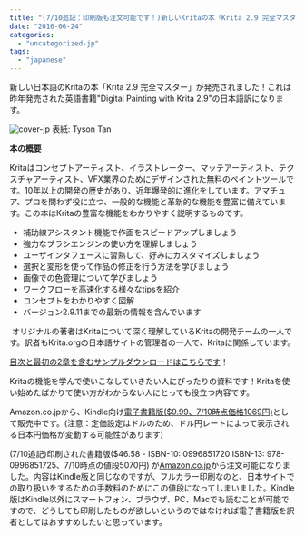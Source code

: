 ```yaml
---
title: "(7/10追記：印刷版も注文可能です！)新しいKritaの本「Krita 2.9 完全マスター」発売のお知らせ"
date: "2016-06-24"
categories: 
  - "uncategorized-jp"
tags: 
  - "japanese"
---
```


新しい日本語のKritaの本「Krita 2.9 完全マスター」が発売されました！これは昨年発売された英語書籍"Digital Painting with Krita 2.9"の日本語訳になります。

 ![cover-jp](/images/posts/2016/cover-jp.jpg) 表紙: Tyson Tan

**本の概要**

Kritaはコンセプトアーティスト、イラストレーター、マッテアーティスト、テクスチャアーティスト、VFX業界のためにデザインされた無料のペイントツールです。10年以上の開発の歴史があり、近年爆発的に進化をしています。アマチュア、プロを問わず役に立つ、一般的な機能と革新的な機能を豊富に備えています。この本はKritaの豊富な機能をわかりやすく説明するものです。

- 補助線アシスタント機能で作画をスピードアップしましょう
- 強力なブラシエンジンの使い方を理解しましょう
- ユーザインタフェースに習熟して、好みにカスタマイズしましょう
- 選択と変形を使って作品の修正を行う方法を学びましょう
- 画像での色管理について学びましょう
- ワークフローを高速化する様々なtipsを紹介
- コンセプトをわかりやすく図解
- バージョン2.9.11までの最新の情報を含んでいます

 オリジナルの著者はKritaについて深く理解しているKritaの開発チームの一人です。訳者もKrita.orgの日本語サイトの管理者の一人で、Kritaに関係しています。

[目次と最初の2章を含むサンプルダウンロードはこちらです](/images/posts/2016/Krita-2.9-Perfect-Master-sample.pdf)！

Kritaの機能を学んで使いこなしていきたい人にぴったりの資料です！Kritaを使い始めたばかりで使い方がわからない人にとっても役立つ内容です。

Amazon.co.jpから、Kindle向け[電子書籍版($9.99、7/10時点価格1069円)](https://www.amazon.co.jp/dp/B01H0Z91CA)として販売中です。(注意：定価設定はドルのため、ドル円レートによって表示される日本円価格が変動する可能性があります)

(7/10追記)印刷された書籍版($46.58 - ISBN-10: 0996851720 ISBN-13: 978-0996851725、7/10時点の値段5070円) が[Amazon.co.jp](https://www.amazon.co.jp/Krita-2-9-Perfect-Master-Masterpiece/dp/0996851720)から注文可能になりました。内容はKindle版と同じなのですが、フルカラー印刷なのと、日本サイトでの取り扱いをするための手数料のためにこの値段になってしまいました。Kindle版はKindle以外にスマートフォン、ブラウザ、PC、Macでも読むことが可能ですので、どうしても印刷したものが欲しいというのではなければ電子書籍版を訳者としてはおすすめしたいと思っています。
